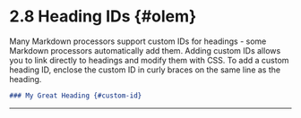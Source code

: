 # 2.8 Heading IDs {#olem}

Many Markdown processors support custom IDs for headings - some Markdown processors automatically add them. Adding custom IDs allows you to link directly to headings and modify them with CSS. To add a custom heading ID, enclose the custom ID in curly braces on the same line as the heading.

```markdown
### My Great Heading {#custom-id}
```

---
